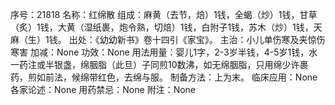 序号：21818
名称：红绵散
组成：麻黄（去节，焙）1钱，全蝎（炒）1钱，甘草（炙）1钱，大黄（湿纸裹，炮令熟，切焙）1钱，白附子1钱，苏木（炒）1钱，天麻（生）1钱。
出处：《幼幼新书》卷十四引《家宝》。
主治：小儿单伤寒及夹惊伤寒害
加减：None
功效：None
用法用量：婴儿1字，2-3岁半钱，4-5岁1钱，水一药注或半银盏，绵胭脂（此旦）子同煎10数沸，如无绵胭脂，只用绵少许裹药，煎如前法，候绵带红色，去绵与服。
制备方法：上为末。
临床应用：None
各家论述：None
用药禁忌：None
附注：None
